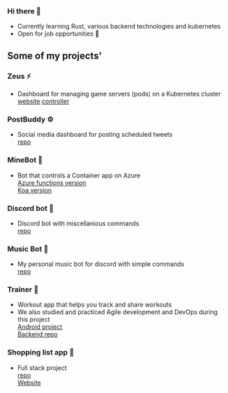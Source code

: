 ### Hi there 👋

- Currently learning Rust, various backend technologies and kubernetes
- Open for job opportunities 💼

## **Some of my projects**'

### Zeus ⚡️

- Dashboard for managing game servers (pods) on a Kubernetes cluster
[website](https://github.com/ollivarila/zeus-website) [controller](https://github.com/ollivarila/zeus-controller)

### PostBuddy ⚙️

- Social media dashboard for posting scheduled tweets  
[repo](https://github.com/ollivarila/PostBuddy)


### MineBot 🤖

- Bot that controls a Container app on Azure  
[Azure functions version](https://github.com/ollivarila/minebot)  
[Koa version](https://github.com/ollivarila/minebot-koa)

### Discord bot 🤖

- Discord bot with miscellanious commands  
[repo](https://github.com/ollivarila/crea-discord-bot)

### Music Bot 🎵

- My personal music bot for discord with simple commands  
[repo](https://github.com/ollivarila/music-bot)

### Trainer 💪

- Workout app that helps you track and share workouts
- We also studied and practiced Agile development and DevOps during this project  
[Android project](https://github.com/JoonasMV/Trainer)  
[Backend repo](https://github.com/ollivarila/Trainer-API)

### Shopping list app 🛒

- Full stack project  
[repo](https://github.com/ollivarila/group3-web-project)  
[Website](https://shopping-list-app.fly.dev)
